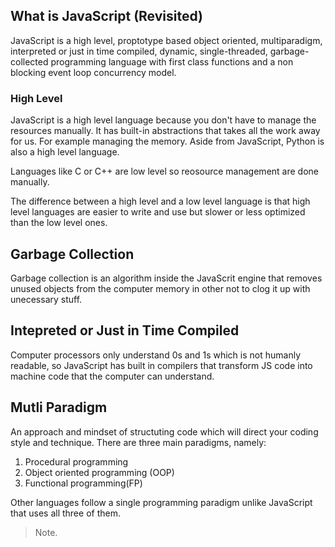 ## What is JavaScript (Revisited)

JavaScript is a high level, proptotype based object oriented, multiparadigm, interpreted or just in time compiled, dynamic, single-threaded, garbage-collected programming language with first class functions and a non blocking event loop concurrency model.

### High Level

JavaScript is a high level language because you don't have to manage the resources manually. It has built-in abstractions that takes all the work away for us. For example managing the memory. Aside from JavaScript, Python is also a high level language.

Languages like C or C++ are low level so reosource management are done manually.

The difference between a high level and a low level language is that high level languages are easier to write and use but slower or less optimized than the low level ones.

## Garbage Collection

Garbage collection is an algorithm inside the JavaScrit engine that removes unused objects from the computer memory in other not to clog it up with unecessary stuff.

## Intepreted or Just in Time Compiled

Computer processors only understand 0s and 1s which is not humanly readable, so JavaScript has built in compilers that transform JS code into machine code that the computer can understand.

## Mutli Paradigm

An approach and mindset of structuting code which will direct your coding style and technique. There are three main paradigms, namely:

1. Procedural programming
2. Object oriented programming (OOP)
3. Functional programming(FP)

Other languages follow a single programming paradigm unlike JavaScript that uses all three of them.

> Note.
